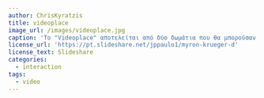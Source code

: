 ```yaml
---
author: ChrisKyratzis
title: videoplace
image_url: /images/videoplace.jpg
caption: 'Το "Videoplace" αποτελείται από δύο δωμάτια που θα μπορούσαν να βρίσκονται στο ίδιο κτίριο ή στην άλλη πλευρά του πλανήτη. Όταν ένας συμμετέχων μπαίνει βλέπει αμέσως τον εαυτό του να προβάλλεται σε μια οθόνη μπροστά τους, καθώς και την προβολή οποιουδήποτε άλλου δωματίου. Και οι δύο συμμετέχοντες βλέπουν την ίδια εικόνα.'
license_url: 'https://pt.slideshare.net/jppaulo1/myron-krueger-d'
license_text: Slideshare
categories:
  - interaction
tags:
  - video
---
```

